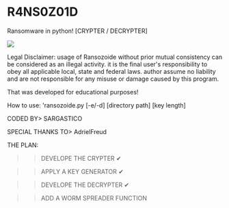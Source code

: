 # R4NS0Z01D
Ransomware in python! [CRYPTER / DECRYPTER]

<img src="https://media.giphy.com/media/3oriNLx3dUqFgVi86I/giphy.gif"/>

Legal Disclaimer: usage of Ransozoide without prior mutual consistency can be considered as an 
illegal activity. it is the final user's responsibility to obey all applicable local, state and 
federal laws. author assume no liability and are not responsible for any misuse or damage caused 
by this program.

That was developed for educational purposes!

How to use: 'ransozoide.py [-e/-d] [directory path] [key length]

CODED BY> SARGASTICO

SPECIAL THANKS TO> AdrielFreud 

THE PLAN:

>>DEVELOPE THE CRYPTER ✔

>>APPLY A KEY GENERATOR ✔

>>DEVELOPE THE DECRYPTER ✔

>>ADD A WORM SPREADER FUNCTION 


 

